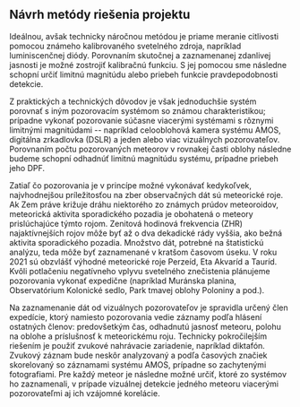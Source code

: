 ## Návrh metódy riešenia projektu
Ideálnou, avšak technicky náročnou metódou je priame meranie citlivosti
pomocou známeho kalibrovaného svetelného zdroja, napríklad luminiscenčnej diódy.
Porovnaním skutočnej a zaznamenanej zdanlivej jasnosti je možné zostrojiť kalibračnú funkciu.
S jej pomocou sme následne schopní určiť limitnú magnitúdu alebo priebeh funkcie pravdepodobnosti detekcie.

Z praktických a technických dôvodov je však jednoduchšie systém
porovnať s iným pozorovacím systémom so známou charakteristikou;
prípadne vykonať pozorovanie súčasne viacerými systémami s rôznymi limitnými
magnitúdami -- napríklad celooblohová kamera systému AMOS,
digitálna zrkadlovka (DSLR) a jeden alebo viac vizuálnych pozorovateľov.
Porovnaním počtu pozorovaných meteorov v rovnakej časti oblohy následne
budeme schopní odhadnúť limitnú magnitúdu systému, prípadne priebeh jeho DPF.

Zatiaľ čo pozorovania je v princípe možné vykonávať kedykoľvek,
najvhodnejšou príležitosťou na zber observačných dát sú meteorické roje.
Ak Zem práve križuje dráhu niektorého zo známych prúdov meteoroidov, meteorická aktivita sporadického
pozadia je obohatená o meteory prislúchajúce týmto rojom.
Zenitová hodinová frekvencia (ZHR) najaktívnejších rojov môže byť až o dva
dekadické rády vyššia, ako bežná aktivita sporadického pozadia.
Množstvo dát, potrebné na štatistickú analýzu, teda môže byť zaznamenané v kratšom časovom úseku.
V roku 2021 sú obzvlášť výhodné meteorické roje Perzeíd, Eta Akvaríd a Tauríd.
Kvôli potlačeniu negatívneho vplyvu svetelného znečistenia plánujeme pozorovania vykonať
expedične (napríklad Muránska planina, Observatórium Kolonické sedlo, Park tmavej oblohy Poloniny a pod.).

Na zaznamenanie dát od vizuálnych pozorovateľov je spravidla určený člen expedície,
ktorý namiesto pozorovania vedie záznamy podľa hlásení ostatných členov: predovšetkým
čas, odhadnutú jasnosť meteoru, polohu na oblohe a príslušnosť k meteorickému roju.
Technicky pokročilejším riešením je použiť zvukové nahrávacie zariadenie, napríklad diktafón.
Zvukový záznam bude neskôr analyzovaný a podľa časových značiek skorelovaný
so záznamami systému AMOS, prípadne so zachytenými fotografiami.
Pre každý meteor je následne možné určiť, ktoré zo systémov ho zaznamenali,
v prípade vizuálnej detekcie jedného meteoru viacerými pozorovateľmi
aj ich vzájomné korelácie.
